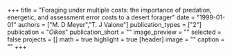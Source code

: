 +++
title = "Foraging under multiple costs: the importance of predation, energetic, and assessment error costs to a desert forager"
date = "1999-01-01"
authors = ["M. D Meyer","T. J Valone"]
publication_types = ["2"]
publication = "_Oikos_"
publication_short = ""
image_preview = ""
selected = false
projects = []
math = true
highlight = true
[header]
image = ""
caption = ""
+++

